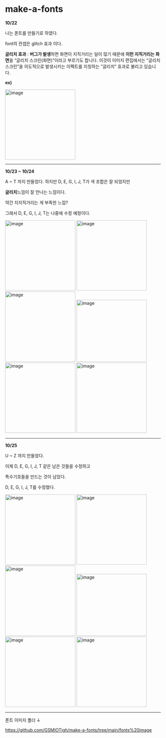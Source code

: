 # make-a-fonts
>>
**10/22**

나는 폰트를 만들기로 하였다.

font의 컨셉은 glitch 효과 이다.

**글리치 효과** : **버그가 발생**하면 화면이 지직거리는 
일이 많기 때문에 **이런 지직거리는 화면**을 
“글리치 스크린(화면)”이라고 부르기도 합니다. 
이것이 이미지 편집에서는 “글리치 스크린”을
의도적으로 발생시키는 이펙트를 지칭하는 
”글리치” 효과로 불리고 있습니다.

**ex)**


<img width="227" alt="image" src="https://github.com/GSMIOTjgh/make-a-fonts/assets/132252115/31e5f093-d882-4be6-833d-38cee50a3480">

________________________________________________________________________________

**10/23 ~ 10/24**


A ~ T 까지 만들었다.
하지만 D, E, G, I, J, T가 색 조합은 잘 되었지만

**글리치**느낌이 잘 안나는 느낌이다. 

약간 지지직거리는 게 부족한 느낌?

그래서 D, E, G, I, J, T는 나중에 수정 예정이다.

<img width="227" alt="image" src="https://github.com/GSMIOTjgh/make-a-fonts/assets/132252115/51ac797c-d9c6-4689-a54f-2b154ebc23c0">
<img width="227" alt="image" src="https://github.com/GSMIOTjgh/make-a-fonts/assets/132252115/b1836c4e-4d56-461c-a4be-ae5bfc174b3b">
<img width="227" alt="image" src="https://github.com/GSMIOTjgh/make-a-fonts/assets/132252115/3575cfd8-77cf-49a4-a7c9-503933d0c0e2">
<img width="227" height="200" alt="image" src="https://github.com/GSMIOTjgh/make-a-fonts/assets/132252115/427487ba-e622-495b-92b5-4cf93da92618">
<img width="227" alt="image" src="https://github.com/GSMIOTjgh/make-a-fonts/assets/132252115/1ce8f42b-9a47-48e6-847e-ea62e18a5298">
<img width="227" alt="image" src="https://github.com/GSMIOTjgh/make-a-fonts/assets/132252115/2c5e5824-b74d-4aa0-914b-d713a04a04ab">






_____________________________________________________________________________________

**10/25**

U ~ Z 까지 만들었다.

이제 D, E, G, I, J, T 같은 남은 것들을 수정하고

특수기호들을 만드는 것이 남았다.

D, E, G, I, J, T를 수정했다.

<img width="227" alt="image" src="https://github.com/GSMIOTjgh/make-a-fonts/assets/132252115/901915c1-70d5-4a0d-a4ad-6650b6293176
">
<img width="227" alt="image" src="https://github.com/GSMIOTjgh/make-a-fonts/assets/132252115/78ef07fe-53f0-49bc-9737-c024a820cadc
">
<img width="227" alt="image" src="https://github.com/GSMIOTjgh/make-a-fonts/assets/132252115/e3a9711e-2639-4cce-94d0-85d7bab966a3
">
<img width="227" height="200" alt="image" src="https://github.com/GSMIOTjgh/make-a-fonts/assets/132252115/1c72c381-52cb-4823-99ea-5c0b80112e12
">
<img width="227" alt="image" src="https://github.com/GSMIOTjgh/make-a-fonts/assets/132252115/9a54eb7e-e990-41a6-b9fa-d9c9bdb6bc60
">
<img width="227" alt="image" src="https://github.com/GSMIOTjgh/make-a-fonts/assets/132252115/9deaf1c8-f50a-4465-8e28-9f2d7e9ee378
">

_____________________________________________________________________________________

폰트 이미지 폴더 ↓

https://github.com/GSMIOTjgh/make-a-fonts/tree/main/fonts%20image
